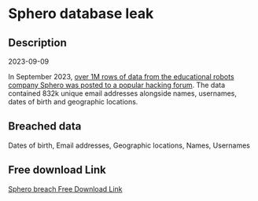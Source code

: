 # Sphero database leak

## Description

2023-09-09

In September 2023, <a href="https://www.safetydetectives.com/news/sphero-leak-report/" target="_blank" rel="noopener">over 1M rows of data from the educational robots company Sphero was posted to a popular hacking forum</a>. The data contained 832k unique email addresses alongside names, usernames, dates of birth and geographic locations.

## Breached data

Dates of birth, Email addresses, Geographic locations, Names, Usernames

## Free download Link

[Sphero breach Free Download Link](https://tinyurl.com/2b2k277t)